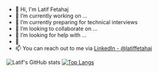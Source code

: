 
- 👋 Hi, I'm Latif Fetahaj
- 🔭 I’m currently working on ...
- 🌱 I’m currently preparing for technical interviews 
- 👯 I’m looking to collaborate on ...
- 🤔 I’m looking for help with ...
- 💬 
- 📫 You can reach out to me via [LinkedIn - @latiffetahaj](https://www.linkedin.com/in/latiffetahaj/)

![Latif's GitHub stats](https://github-readme-stats.vercel.app/api?username=latiffetahaj&card_width=100px&show_icons=true&hide=stars,contribs)
[![Top Langs](https://github-readme-stats.vercel.app/api/top-langs/?username=latiffetahaj&layout=compact&card_width=100px&show_icons=true)](https://github.com/latiffetahaj/github-readme-stats)


